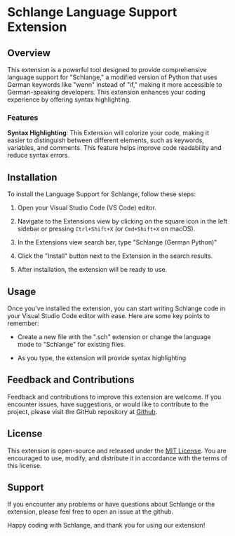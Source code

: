 # Schlange Language Support Extension

## Overview

This extension is a powerful tool designed to provide comprehensive language support for "Schlange," a modified version of Python that uses German keywords like "wenn" instead of "if," making it more accessible to German-speaking developers. This extension enhances your coding experience by offering syntax highlighting.

### Features

 **Syntax Highlighting**: This Extension will colorize your code, making it easier to distinguish between different elements, such as keywords, variables, and comments. This feature helps improve code readability and reduce syntax errors.


## Installation

To install the Language Support for Schlange, follow these steps:

1. Open your Visual Studio Code (VS Code) editor.

2. Navigate to the Extensions view by clicking on the square icon in the left sidebar or pressing `Ctrl+Shift+X` (or `Cmd+Shift+X` on macOS).

3. In the Extensions view search bar, type "Schlange (German Python)"

4. Click the "Install" button next to the Extension in the search results.

5. After installation, the extension will be ready to use.

## Usage

Once you've installed the extension, you can start writing Schlange code in your Visual Studio Code editor with ease. Here are some key points to remember:

- Create a new file with the ".sch" extension or change the language mode to "Schlange" for existing files.

- As you type, the extension will provide syntax highlighting



## Feedback and Contributions

Feedback and contributions to improve this extension are welcome. If you encounter issues, have suggestions, or would like to contribute to the project, please visit the GitHub repository at [Github](https://github.com/actopozipc/VSC-Schlange-support).

## License

This extension is open-source and released under the [MIT License](LICENSE.md). You are encouraged to use, modify, and distribute it in accordance with the terms of this license.

## Support

If you encounter any problems or have questions about Schlange or the extension, please feel free to open an issue at the github.

Happy coding with Schlange, and thank you for using our extension!
